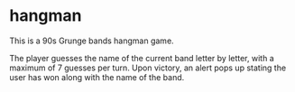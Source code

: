 # hangman


This is a 90s Grunge bands hangman game. 

The player guesses the name of the current band letter by letter, with a maximum of 7 guesses per turn. Upon victory, an alert pops up stating the user has won along with the name of the band.